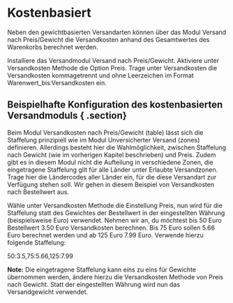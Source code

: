 # Kostenbasiert 

Neben den gewichtbasierten Versandarten können über das Modul Versand nach Preis/Gewicht die Versandkosten anhand des Gesamtwertes des Warenkorbs berechnet werden.

Installiere das Versandmodul Versand nach Preis/Gewicht. Aktiviere unter Versandkosten Methode die Option Preis. Trage unter Versandkosten die Versandkosten kommagetrennt und ohne Leerzeichen im Format Warenwert\_bis:Versandkosten ein.

## Beispielhafte Konfiguration des kostenbasierten Versandmoduls { .section}

Beim Modul Versandkosten nach Preis/Gewicht \(table\) lässt sich die Staffelung prinzipiell wie im Modul Unversicherter Versand \(zones\) definieren. Allerdings besteht hier die Wahlmöglichkeit, zwischen Staffelung nach Gewicht \(wie im vorherigen Kapitel beschrieben\) und Preis. Zudem gibt es in diesem Modul nicht die Aufteilung in verschiedene Zonen, die eingetragene Staffelung gilt für alle Länder unter Erlaubte Versandzonen. Trage hier die Ländercodes aller Länder ein, für die diese Versandart zur Verfügung stehen soll. Wir gehen in diesem Beispiel von Versandkosten nach Bestellwert aus.

Wähle unter Versandkosten Methode die Einstellung Preis, nun wird für die Staffelung statt des Gewichtes der Bestellwert in der eingestellten Währung \(beispielsweise Euro\) verwendet. Nehmen wir an, du möchtest bis 50 Euro Bestellwert 3.50 Euro Versandkosten berechnen. Bis 75 Euro sollen 5.66 Euro berechnet werden und ab 125 Euro 7.99 Euro. Verwende hierzu folgende Staffelung:

50:3.5,75:5.66,125:7.99

**Note:** Die eingetragene Staffelung kann eins zu eins für Gewichte übernommen werden, ändere hierzu die Versandkosten Methode von Preis nach Gewicht. Statt der eingestellten Währung wird nun das Versandgewicht verwendet.



